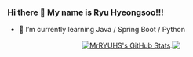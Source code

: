 ### Hi there 👋 My name is Ryu Hyeongsoo!!!
- 🌱 I’m currently learning Java / Spring Boot / Python
<!--
**MrRYUHS/MrRYUHS** is a ✨ _special_ ✨ repository because its `README.md` (this file) appears on your GitHub profile.

Here are some ideas to get you started:

- 🔭 I’m currently working on ...
- 🌱 I’m currently learning ...
- 👯 I’m looking to collaborate on ...
- 🤔 I’m looking for help with ...
- 💬 Ask me about ...
- 📫 How to reach me: ...
- 😄 Pronouns: ...
- ⚡ Fun fact: ...
-->
<p align="center">

<a href="https://github.com/MrRYUHS/MrRYUHS">
  <img align="center" src="https://github-readme-stats.vercel.app/api?username=MrRYUHS&show_icons=true&theme=merko&include_all_commits=true&hide=contribs&count_private=true&line_height=32" alt="MrRYUHS's GitHub Stats" />
</a>

<a href="https://github.com/MrRYUHS/MrRYUHS">
  <img align="center" src="https://github-readme-stats.vercel.app/api/top-langs/?username=MrRYUHS&show_icons=true&theme=merko&langs_count=3&layout=default&hide_border=false" />
</a>

</p>
